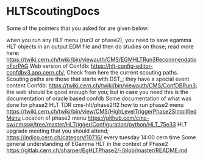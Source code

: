 # HLTScoutingDocs

Some of the pointers that you asked for are given below: 

when you run any HLT menu (run3 or phase2), you need to save egamma HLT objects in an output EDM file and then do studies on those; read more here: https://twiki.cern.ch/twiki/bin/viewauth/CMS/EGMHLTRun3RecommendationForPAG
Web version of Confdb: https://hlt-config-editor-confdbv3.app.cern.ch/, Check from here the current scouting paths. Scouting paths are those that starts with DST_; they have a special event content 
Confdb: https://twiki.cern.ch/twiki/bin/viewauth/CMS/ConfDBRun3; the web should be good enough for you; but in case you need this is the documentation of oracle based confdb
Some documentation of what was done for phase2 HLT TDR cms-hlt/phase2!12
how to run phase2 menu https://twiki.cern.ch/twiki/bin/view/CMS/HighLevelTriggerPhase2SimplifiedMenu
Location of phase2 menu https://github.com/cms-sw/cmssw/tree/master/HLTrigger/Configuration/python/HLT_75e33
HLT upgrade meeting that you should attend; https://indico.cern.ch/category/10716/ every tuesday 14:00 cern time
Some general understanding of EGamma HLT in the context of Phase2 https://gitlab.cern.ch/sharper/EgHLTPhase2/-/blob/master/README.md

